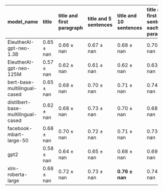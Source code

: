 | model_name                         | title          | title and first paragraph   | title and 5 sentences   | title and 10 sentences   | title and first sentence each paragraph   | raw text       |
|:-----------------------------------|:---------------|:----------------------------|:------------------------|:-------------------------|:------------------------------------------|:---------------|
| EleutherAI-gpt-neo-1.3B            | 0.65 $\pm$ nan | 0.66 $\pm$ nan              | 0.67 $\pm$ nan          | 0.68 $\pm$ nan           | 0.70 $\pm$ nan                            | 0              |
| EleutherAI-gpt-neo-125M            | 0.57 $\pm$ nan | 0.62 $\pm$ nan              | 0.61 $\pm$ nan          | 0.62 $\pm$ nan           | 0.63 $\pm$ nan                            | 0.67 $\pm$ nan |
| bert-base-multilingual-cased       | 0.65 $\pm$ nan | 0.68 $\pm$ nan              | 0.70 $\pm$ nan          | 0.71 $\pm$ nan           | 0.74 $\pm$ nan                            | 0.72 $\pm$ nan |
| distilbert-base-multilingual-cased | 0.62 $\pm$ nan | 0.68 $\pm$ nan              | 0.73 $\pm$ nan          | 0.70 $\pm$ nan           | 0.68 $\pm$ nan                            | 0.71 $\pm$ nan |
| facebook-mbart-large-50            | 0.68 $\pm$ nan | 0.70 $\pm$ nan              | 0.72 $\pm$ nan          | 0.71 $\pm$ nan           | 0.73 $\pm$ nan                            | 0.74 $\pm$ nan |
| gpt2                               | 0.58 $\pm$ nan | 0.64 $\pm$ nan              | 0.65 $\pm$ nan          | 0.68 $\pm$ nan           | 0.69 $\pm$ nan                            | 0.68 $\pm$ nan |
| xlm-roberta-large                  | 0.68 $\pm$ nan | 0.72 $\pm$ nan              | 0.73 $\pm$ nan          | **0.76 $\pm$ nan**       | 0.74 $\pm$ nan                            | 0.72 $\pm$ nan |
